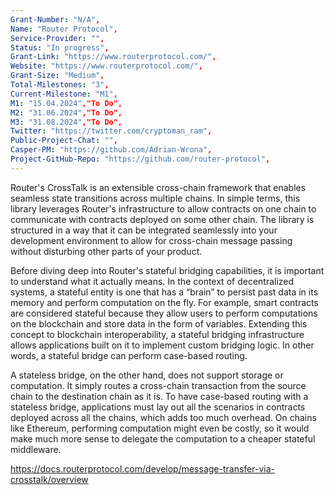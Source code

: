 ```yaml
---
Grant-Number: "N/A",
Name: "Router Protocol",
Service-Provider: "",
Status: "In progress",
Grant-Link: "https://www.routerprotocol.com/",
Website: "https://www.routerprotocol.com/",
Grant-Size: "Medium",
Total-Milestones: "3",
Current-Milestone: "M1",
M1: "15.04.2024","To Do",
M2: "31.06.2024","To Do",
M3: "31.08.2024","To Do",
Twitter: "https://twitter.com/cryptoman_ram",
Public-Project-Chat: "",
Casper-PM: "https://github.com/Adrian-Wrona",
Project-GitHub-Repo: "https://github.com/router-protocol",
---
```

<!--lang:en--> 
Router's CrossTalk is an extensible cross-chain framework that enables seamless state transitions across multiple chains. In simple terms, this library leverages Router's infrastructure to allow contracts on one chain to communicate with contracts deployed on some other chain. The library is structured in a way that it can be integrated seamlessly into your development environment to allow for cross-chain message passing without disturbing other parts of your product.

Before diving deep into Router's stateful bridging capabilities, it is important to understand what it actually means. In the context of decentralized systems, a stateful entity is one that has a “brain” to persist past data in its memory and perform computation on the fly. For example, smart contracts are considered stateful because they allow users to perform computations on the blockchain and store data in the form of variables. Extending this concept to blockchain interoperability, a stateful bridging infrastructure allows applications built on it to implement custom bridging logic. In other words, a stateful bridge can perform case-based routing.

A stateless bridge, on the other hand, does not support storage or computation. It simply routes a cross-chain transaction from the source chain to the destination chain as it is. To have case-based routing with a stateless bridge, applications must lay out all the scenarios in contracts deployed across all the chains, which adds too much overhead. On chains like Ethereum, performing computation might even be costly, so it would make much more sense to delegate the computation to a cheaper stateful middleware.

https://docs.routerprotocol.com/develop/message-transfer-via-crosstalk/overview 

<!--lang:es--] 

<!--lang:de--] 

<!--lang:fr--] 

<!--lang:pl--] 

<!--lang:uk--] 

[!--lang:*-->  
